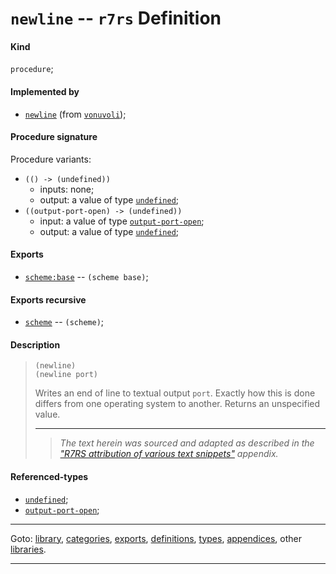 

<a id='definition__r7rs__newline'></a>

# `newline` -- `r7rs` Definition


<a id='definition__r7rs__newline__kind'></a>

#### Kind

`procedure`;


<a id='definition__r7rs__newline__implemented-by'></a>

#### Implemented by

 * [`newline`](../../vonuvoli/definitions/newline.md#definition__vonuvoli__newline) (from [`vonuvoli`](../../vonuvoli/_index.md#library__vonuvoli));


<a id='definition__r7rs__newline__procedure-signature'></a>

#### Procedure signature

Procedure variants:
 * `(() -> (undefined))`
   * inputs: none;
   * output: a value of type [`undefined`](../../r7rs/types/undefined.md#type__r7rs__undefined);
 * `((output-port-open) -> (undefined))`
   * input: a value of type [`output-port-open`](../../r7rs/types/output-port-open.md#type__r7rs__output-port-open);
   * output: a value of type [`undefined`](../../r7rs/types/undefined.md#type__r7rs__undefined);


<a id='definition__r7rs__newline__exports'></a>

#### Exports

 * [`scheme:base`](../../r7rs/exports/scheme_3a_base.md#export__r7rs__scheme_3a_base) -- `(scheme base)`;


<a id='definition__r7rs__newline__exports-recursive'></a>

#### Exports recursive

 * [`scheme`](../../r7rs/exports/scheme.md#export__r7rs__scheme) -- `(scheme)`;


<a id='definition__r7rs__newline__description'></a>

#### Description

> ````
> (newline)
> (newline port)
> ````
> 
> 
> Writes an end of line to textual output `port`.  Exactly how this
> is done differs
> from one operating system to another.  Returns an unspecified value.
> 
> 
> ----
> > *The text herein was sourced and adapted as described in the ["R7RS attribution of various text snippets"](../../r7rs/appendices/attribution.md#appendix__r7rs__attribution) appendix.*


<a id='definition__r7rs__newline__referenced-types'></a>

#### Referenced-types

 * [`undefined`](../../r7rs/types/undefined.md#type__r7rs__undefined);
 * [`output-port-open`](../../r7rs/types/output-port-open.md#type__r7rs__output-port-open);

----

Goto: [library](../../r7rs/_index.md#library__r7rs), [categories](../../r7rs/categories/_index.md#toc__r7rs__categories), [exports](../../r7rs/exports/_index.md#toc__r7rs__exports), [definitions](../../r7rs/definitions/_index.md#toc__r7rs__definitions), [types](../../r7rs/types/_index.md#toc__r7rs__types), [appendices](../../r7rs/appendices/_index.md#toc__r7rs__appendices), other [libraries](../../_libraries.md#toc__libraries).

----

